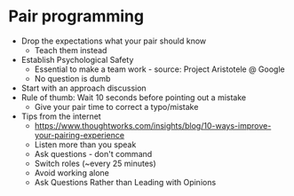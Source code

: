 # Pair programming

- Drop the expectations what your pair should know
  - Teach them instead
- Establish Psychological Safety 
  - Essential to make a team work - source: Project Aristotele @ Google
  - No question is dumb
- Start with an approach discussion
- Rule of thumb: Wait 10 seconds before pointing out a mistake
  - Give your pair time to correct a typo/mistake
- Tips from the internet
  - https://www.thoughtworks.com/insights/blog/10-ways-improve-your-pairing-experience
  - Listen more than you speak
  - Ask questions - don't command
  - Switch roles (~every 25 minutes)
  - Avoid working alone
  - Ask Questions Rather than Leading with Opinions
